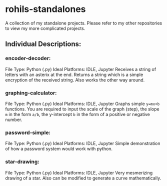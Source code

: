 # rohils-standalones
A collection of my standalone projects. Please refer to my other repositories to view my more complicated projects.

## Individual Descriptions:
### encoder-decoder:
File Type: Python (.py)
Ideal Platforms: IDLE, Jupyter
Receives a string of letters with an asterix at the end. Returns a string which is a simple encryption of the received string. Also works the other way around.

### graphing-calculator:
File Type: Python (.py)
Ideal Platforms: IDLE, Jupyter
Graphs simple `y=mx+b` functions. You are required to input the scale of the graph (step), the slope `m` in the form `a/b`, the y-intercept `b` in the form of a positive or negative number.

### password-simple:
File Type: Python (.py)
Ideal Platforms: IDLE, Jupyter
Simple demonstration of how a password system would work with python.

### star-drawing:
File Type: Python (.py)
Ideal Platforms: IDLE, Jupyter
Very mesmerizing drawing of a star. Also can be modified to generate a curve mathematically.
